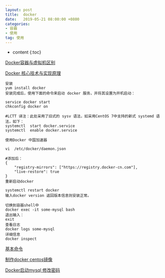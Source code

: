```yaml
---
layout: post
title:  docker
date:   2019-05-21 08:00:00 +0800
categories: 
- 容器
- 使用
tag: 使用
---
```


* content
{:toc}

[Docker容器与虚拟机区别](https://www.cnblogs.com/pangguoping/articles/5515286.html)

[Docker 核心技术与实现原理](https://draveness.me/docker)
  
```
安装   
yum install docker   
安装完成后，使用下面的命令来启动 docker 服务，并将其设置为开机启动：

service docker start
chkconfig docker on

#LCTT 译注：此处采用了旧式的 sysv 语法，如采用CentOS 7中支持的新式 systemd 语法，如下：
systemctl  start docker.service
systemctl  enable docker.service

使用Docker 中国加速器

vi  /etc/docker/daemon.json

#添加后：
{
    "registry-mirrors": ["https://registry.docker-cn.com"],
    "live-restore": true
}
重新启动docker

systemctl restart docker
输入docker version 返回版本信息则安装正常。

切换到容器shell中   
docker exec -it some-mysql bash   
退出输入：   
exit   
查看日志   
docker logs some-mysql
详细信息
docker inspect
```
[基本命令](http://blog.51cto.com/ityouknow/2083688)   


[制作docker centos镜像](https://blog.csdn.net/JXYZH11/article/details/79112655)   


[Docker启动mysql 修改密码](https://www.cnblogs.com/airycode/p/9165894.html)   
